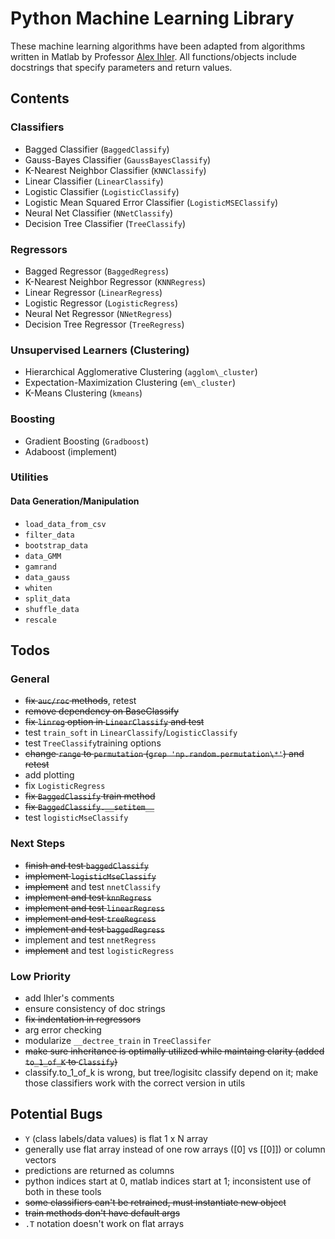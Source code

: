 # Python Machine Learning Library

These machine learning algorithms have been adapted from
algorithms written in Matlab by Professor [Alex Ihler](http://www.ics.uci.edu/~ihler/). 
All functions/objects include docstrings that specify parameters and return values.

## Contents

### Classifiers

- Bagged Classifier (`BaggedClassify`)
- Gauss-Bayes Classifier (`GaussBayesClassify`)
- K-Nearest Neighbor Classifier (`KNNClassify`)
- Linear Classifier (`LinearClassify`)
- Logistic Classifier (`LogisticClassify`)
- Logistic Mean Squared Error Classifier (`LogisticMSEClassify`)
- Neural Net Classifier (`NNetClassify`)
- Decision Tree Classifier (`TreeClassify`)

### Regressors

- Bagged Regressor (`BaggedRegress`)
- K-Nearest Neighbor Regressor (`KNNRegress`)
- Linear Regressor (`LinearRegress`)
- Logistic Regressor (`LogisticRegress`)
- Neural Net Regressor (`NNetRegress`)
- Decision Tree Regressor (`TreeRegress`)

### Unsupervised Learners (Clustering)

- Hierarchical Agglomerative Clustering (`agglom\_cluster`)
- Expectation-Maximization Clustering (`em\_cluster`)
- K-Means Clustering (`kmeans`)

### Boosting 

- Gradient Boosting (`Gradboost`)
- Adaboost (implement)

### Utilities

#### Data Generation/Manipulation 

- `load_data_from_csv`
- `filter_data`
- `bootstrap_data`
- `data_GMM`
- `gamrand`
- `data_gauss`
- `whiten`
- `split_data`
- `shuffle_data`
- `rescale`

## Todos

### General

* ~~fix `auc/roc` methods~~, retest
* ~~remove dependency on BaseClassify~~
* ~~fix `linreg` option in `LinearClassify` and test~~
* test `train_soft` in `LinearClassify`/`LogisticClassify`
* test `TreeClassify`training options 
* ~~change `range` to `permutation` (`grep 'np.random.permutation\*'`) and retest~~
* add plotting 
* fix `LogisticRegress`
* ~~fix `BaggedClassify` train method~~
* ~~fix `BaggedClassify.__setitem__`~~	
* test `logisticMseClassify`

### Next Steps

* ~~finish and test `baggedClassify`~~
* ~~implement `logisticMseClassify`~~
* ~~implement~~ and test `nnetClassify`
* ~~implement and test `knnRegress`~~
* ~~implement and test `linearRegress`~~
* ~~implement and test `treeRegress`~~
* ~~implement and test `baggedRegress`~~
* implement and test `nnetRegress`
* ~~implement~~ and test `logisticRegress`

### Low Priority

* add Ihler's comments 
* ensure consistency of doc strings
* ~~fix indentation in regressors~~
* arg error checking
* modularize `__dectree_train` in ```TreeClassifer```
* ~~make sure inheritance is optimally utilized while maintaing clarity (added `to_1_of_K` to `Classify`)~~
* classify.to_1_of_k is wrong, but tree/logisitc classify depend on it; make those
  classifiers work with the correct version in utils

## Potential Bugs

* `Y` (class labels/data values) is flat 1 x N array
* generally use flat array instead of one row arrays ([0] vs [[0]]) or column vectors
* predictions are returned as columns
* python indices start at 0, matlab indices start at 1; inconsistent use of both in these tools 
* ~~some classifiers can't be retrained, must instantiate new object~~
* ~~train methods don't have default args~~ 
* `.T` notation doesn't work on flat arrays


